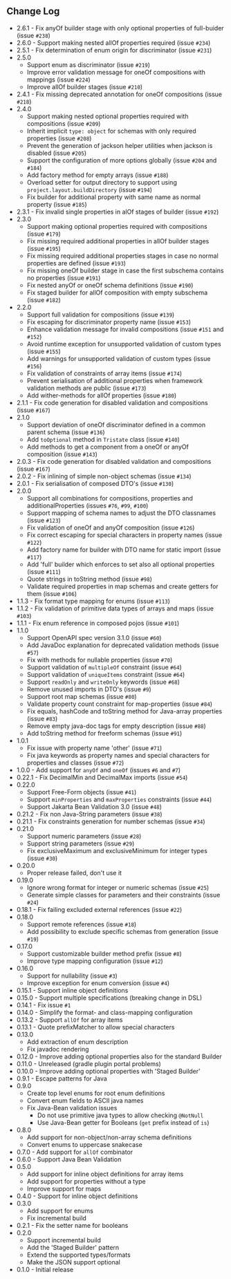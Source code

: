 ## Change Log
* 2.6.1 - Fix anyOf builder stage with only optional properties of full-buider (issue `#238`)
* 2.6.0 - Support making nested allOf properties required (issue `#234`)
* 2.5.1 - Fix determination of enum origin for discriminator (issue `#231`)
* 2.5.0
    * Support enum as discriminator (issue `#219`)
    * Improve error validation message for oneOf compositions with mappings (issue `#224`)
    * Improve allOf builder stages (issue `#210`)
* 2.4.1 - Fix missing deprecated annotation for oneOf compositions (issue `#218`)
* 2.4.0
    * Support making nested optional properties required with compositions (issue `#209`)
    * Inherit implicit `type: object` for schemas with only required properties (issue `#208`)
    * Prevent the generation of jackson helper utilities when jackson is disabled (issue `#205`)
    * Support the configuration of more options globally (issue `#204` and `#184`)
    * Add factory method for empty arrays (issue `#188`)
    * Overload setter for output directory to support using `project.layout.buildDirectory` (issue `#194`)
    * Fix builder for additional property with same name as normal property (issue `#185`)
* 2.3.1 - Fix invalid single properties in alOf stages of builder (issue `#192`)
* 2.3.0
    * Support making optional properties required with compositions (issue `#179`)
    * Fix missing required additional properties in allOf builder stages (issue `#195`)
    * Fix missing required additional properties stages in case no normal properties are defined (issue `#193`)
    * Fix missing oneOf builder stage in case the first subschema contains no properties (issue `#191`)
    * Fix nested anyOf or oneOf schema definitions (issue `#190`)
    * Fix staged builder for allOf composition with empty subschema (issue `#182`)
* 2.2.0
    * Support full validation for compositions (issue `#139`)
    * Fix escaping for discriminator property name (issue `#153`)
    * Enhance validation message for invalid compositions (issue `#151` and `#152`)
    * Avoid runtime exception for unsupported validation of custom types (issue `#155`)
    * Add warnings for unsupported validation of custom types (issue `#156`)
    * Fix validation of constraints of array items (issue `#174`)
    * Prevent serialisation of additional properties when framework validation methods are public (issue `#173`)
    * Add wither-methods for allOf properties (issue `#180`)
* 2.1.1 - Fix code generation for disabled validation and compositions (issue `#167`)
* 2.1.0
    * Support deviation of oneOf discriminator defined in a common parent schema (issue `#136`)
    * Add `toOptional` method in `Tristate` class (issue `#140`)
    * Add methods to get a component from a oneOf or anyOf composition  (issue `#143`)
* 2.0.3 - Fix code generation for disabled validation and compositions (issue `#167`)
* 2.0.2 - Fix inlining of simple non-object schemas (issue `#134`)
* 2.0.1 - Fix serialisation of composed DTO's (issue `#130`)
* 2.0.0
    * Support all combinations for compositions, properties and additionalProperties (issues `#76`, `#99`, `#100`)
    * Support mapping of schema names to adjust the DTO classnames (issue `#123`)
    * Fix validation of oneOf and anyOf composition (issue `#126`)
    * Fix correct escaping for special characters in property names (issue `#122`)
    * Add factory name for builder with DTO name for static import (issue `#117`)
    * Add 'full' builder which enforces to set also all optional properties (issue `#111`)
    * Quote strings in toString method (issue `#98`)
    * Validate required properties in map schemas and create getters for them (issue `#106`)
* 1.1.3 - Fix format type mapping for enums (issue `#113`)
* 1.1.2 - Fix validation of primitive data types of arrays and maps (issue `#103`)
* 1.1.1 - Fix enum reference in composed pojos (issue `#101`)
* 1.1.0
    * Support OpenAPI spec version 3.1.0 (issue `#60`)
    * Add JavaDoc explanation for deprecated validation methods (issue `#57`)
    * Fix with methods for nullable properties (issue `#70`)
    * Support validation of `multipleOf` constraint (issue `#64`)
    * Support validation of `uniqueItems` constraint (issue `#64`)
    * Support `readOnly` and `writeOnly` keywords (issue `#68`)
    * Remove unused imports in DTO's (issue `#9`)
    * Support root map schemas (issue `#80`)
    * Validate property count constraint for map-properties (issue `#84`)
    * Fix equals, hashCode and toString method for Java-array properties (issue `#83`)
    * Remove empty java-doc tags for empty description (issue `#88`)
    * Add toString method for freeform schemas (issue `#91`)
* 1.0.1
    * Fix issue with property name 'other' (issue `#71`)
    * Fix java keywords as property names and special characters for properties and classes (issue `#72`)
* 1.0.0 - Add support for `anyOf` and `oneOf` (issues `#6` and `#7`)
* 0.22.1 - Fix DecimalMin and DecimalMax imports (issue `#54`)
* 0.22.0
    * Support Free-Form objects (issue `#41`)
    * Support `minProperties` and `maxProperties` constraints (issue `#44`)
    * Support Jakarta Bean Validation 3.0 (issue `#48`)
* 0.21.2 - Fix non Java-String parameters (issue `#38`)
* 0.21.1 - Fix constraints generation for number schemas (issue `#34`)
* 0.21.0
    * Support numeric parameters (issue `#28`)
    * Support string parameters (issue `#29`)
    * Fix exclusiveMaximum and exclusiveMinimum for integer types (issue `#30`)
* 0.20.0
    * Proper release failed, don't use it
* 0.19.0
    * Ignore wrong format for integer or numeric schemas (issue `#25`)
    * Generate simple classes for parameters and their constraints (issue `#24`)
* 0.18.1 - Fix failing excluded external references (issue `#22`)
* 0.18.0
    * Support remote references (issue `#18`)
    * Add possibility to exclude specific schemas from generation (issue `#19`)
* 0.17.0
    * Support customizable builder method prefix (issue `#8`)
    * Improve type mapping configuration (issue `#12`)
* 0.16.0
    * Support for nullability (issue `#3`)
    * Improve exception for enum conversion (issue `#4`)
* 0.15.1 - Support inline object definitions
* 0.15.0 - Support multiple specifications (breaking change in DSL)
* 0.14.1 - Fix issue `#1`
* 0.14.0 - Simplify the format- and class-mapping configuration
* 0.13.2 - Support `allOf` for array items
* 0.13.1 - Quote prefixMatcher to allow special characters
* 0.13.0
    * Add extraction of enum description
    * Fix javadoc rendering
* 0.12.0 - Improve adding optional properties also for the standard Builder
* 0.11.0 - Unreleased (gradle plugin portal problems)
* 0.10.0 - Improve adding optional properties with 'Staged Builder'
* 0.9.1 - Escape patterns for Java
* 0.9.0
    * Create top level enums for root enum definitions
    * Convert enum fields to ASCII java names
    * Fix Java-Bean validation issues
        * Do not use primitive java types to allow checking `@NotNull`
        * Use Java-Bean getter for Booleans (`get` prefix instead of `is`)
* 0.8.0
    * Add support for non-object/non-array schema definitions
    * Convert enums to uppercase snakecase
* 0.7.0 - Add support for `allOf` combinator
* 0.6.0 - Support Java Bean Validation
* 0.5.0
    * Add support for inline object definitions for array items
    * Add support for properties without a type
    * Improve support for maps
* 0.4.0 - Support for inline object definitions
* 0.3.0
    * Add support for enums
    * Fix incremental build
* 0.2.1 - Fix the setter name for booleans
* 0.2.0
    * Support incremental build
    * Add the 'Staged Builder' pattern
    * Extend the supported types/formats
    * Make the JSON support optional
* 0.1.0 - Initial release
